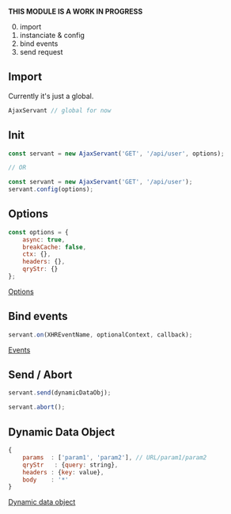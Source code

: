 **THIS MODULE IS A WORK IN PROGRESS**


0. import
1. instanciate & config
2. bind events
3. send request


Import
------
Currently it's just a global.
```js
AjaxServant // global for now
```



Init
----
```js
const servant = new AjaxServant('GET', '/api/user', options);

// OR

const servant = new AjaxServant('GET', '/api/user');
servant.config(options);
```



Options
-------
```js
const options = {
	async: true,
	breakCache: false,
	ctx: {},
	headers: {},
	qryStr: {}
};
```
[Options](./configurations.md)



Bind events
-----------
```js
servant.on(XHREventName, optionalContext, callback);
```
[Events](./events.md)



Send / Abort
------------
```js
servant.send(dynamicDataObj);

servant.abort();
```



Dynamic Data Object
-------------------
```js
{
	params  : ['param1', 'param2'], // URL/param1/param2
	qryStr   : {query: string},
	headers : {key: value},
	body    : '*'
}
```
[Dynamic data object](./dynamic-data.md)


